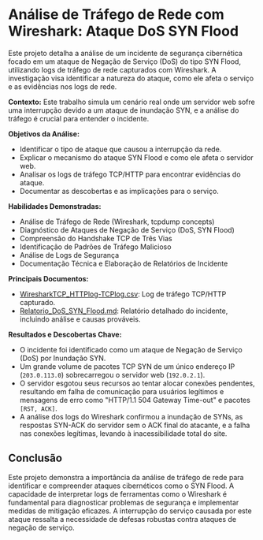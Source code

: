 # Análise de Tráfego de Rede com Wireshark: Ataque DoS SYN Flood

Este projeto detalha a análise de um incidente de segurança cibernética focado em um ataque de Negação de Serviço (DoS) do tipo SYN Flood, utilizando logs de tráfego de rede capturados com Wireshark. A investigação visa identificar a natureza do ataque, como ele afeta o serviço e as evidências nos logs de rede.

**Contexto:** Este trabalho simula um cenário real onde um servidor web sofre uma interrupção devido a um ataque de inundação SYN, e a análise do tráfego é crucial para entender o incidente.

**Objetivos da Análise:**
*   Identificar o tipo de ataque que causou a interrupção da rede.
*   Explicar o mecanismo do ataque SYN Flood e como ele afeta o servidor web.
*   Analisar os logs de tráfego TCP/HTTP para encontrar evidências do ataque.
*   Documentar as descobertas e as implicações para o serviço.

**Habilidades Demonstradas:**
*   Análise de Tráfego de Rede (Wireshark, tcpdump concepts)
*   Diagnóstico de Ataques de Negação de Serviço (DoS, SYN Flood)
*   Compreensão do Handshake TCP de Três Vias
*   Identificação de Padrões de Tráfego Malicioso
*   Análise de Logs de Segurança
*   Documentação Técnica e Elaboração de Relatórios de Incidente

**Principais Documentos:**
*   [WiresharkTCP_HTTPlog-TCPlog.csv](https://github.com/samuel-jahnke/meu-portfolio-ciberseguranca/blob/main/wireshark-tcp-http-analysis/docs/Wireshark%20TCP_HTTP%20log.xlsx): Log de tráfego TCP/HTTP capturado.
*   [Relatorio_DoS_SYN_Flood.md](docs/Relatorio_DoS_SYN_Flood.md): Relatório detalhado do incidente, incluindo análise e causas prováveis.

**Resultados e Descobertas Chave:**
*   O incidente foi identificado como um ataque de Negação de Serviço (DoS) por Inundação SYN.
*   Um grande volume de pacotes TCP SYN de um único endereço IP (`203.0.113.0`) sobrecarregou o servidor web (`192.0.2.1`).
*   O servidor esgotou seus recursos ao tentar alocar conexões pendentes, resultando em falha de comunicação para usuários legítimos e mensagens de erro como "HTTP/1.1 504 Gateway Time-out" e pacotes `[RST, ACK]`.
*   A análise dos logs do Wireshark confirmou a inundação de SYNs, as respostas SYN-ACK do servidor sem o ACK final do atacante, e a falha nas conexões legítimas, levando à inacessibilidade total do site.

## Conclusão

Este projeto demonstra a importância da análise de tráfego de rede para identificar e compreender ataques cibernéticos como o SYN Flood. A capacidade de interpretar logs de ferramentas como o Wireshark é fundamental para diagnosticar problemas de segurança e implementar medidas de mitigação eficazes. A interrupção do serviço causada por este ataque ressalta a necessidade de defesas robustas contra ataques de negação de serviço.


